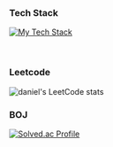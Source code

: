 <br>

### Tech Stack
[![My Tech Stack](https://embed.stackshare.io/stacks/embed/edc0cd2dcbbd775922b5f9576e4939)](https://stackshare.io/yourusername/your-stack-name)


<br>

### Leetcode
![daniel's LeetCode stats](https://leetcard.jacoblin.cool/donghyun-daniel?ext=contest)
<br>

### BOJ
[![Solved.ac Profile](http://mazassumnida.wtf/api/v2/generate_badge?boj=zidane92)](https://solved.ac/zidane92e)
